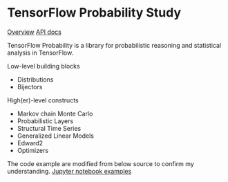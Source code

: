 # TensorFlow Probability Study
[Overview](https://www.tensorflow.org/probability/overview)
[API docs](https://www.tensorflow.org/probability/api_docs/python/tfp)

TensorFlow Probability is a library for probabilistic reasoning and statistical analysis in TensorFlow.

Low-level building blocks
- Distributions
- Bijectors

High(er)-level constructs
- Markov chain Monte Carlo
- Probabilistic Layers
- Structural Time Series
- Generalized Linear Models
- Edward2
- Optimizers

The code example are modified from below source to confirm my understanding.
[Jupyter notebook examples](https://github.com/tensorflow/probability/tree/master/tensorflow_probability/examples/jupyter_notebooks)
